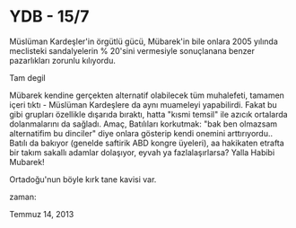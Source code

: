 # YDB  - 15/7
Müslüman Kardeşler'in örgütlü gücü, Mübarek'in bile onlara 2005 yılında
 meclisteki sandalyelerin % 20'sini vermesiyle sonuçlanana benzer 
pazarlıkları zorunlu kılıyordu.

Tam degil

Mübarek kendine gerçekten alternatif olabilecek tüm muhalefeti, tamamen içeri tıktı - Müslüman Kardeşlere da aynı muameleyi yapabilirdi. Fakat bu gibi grupları özellikle dışarıda bıraktı, hatta "kısmi temsil" ile azıcık ortalarda dolanmalarını da sağladı. Amaç, Batılıları korkutmak: "bak ben olmazsam alternatifim bu dinciler" diye onlara gösterip kendi onemini arttırıyordu.. Batılı da bakıyor (genelde saftirik ABD kongre üyeleri), aa hakikaten etrafta bir takım sakallı adamlar dolaşıyor, eyvah ya fazlalaşırlarsa? Yalla Habibi Mubarek!

Ortadoğu'nun böyle kırk tane kavisi var. 








zaman:

Temmuz 14, 2013










